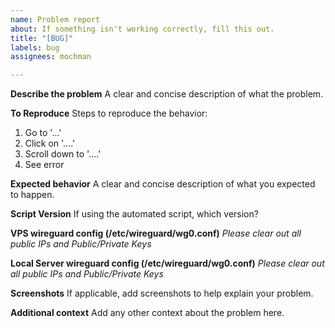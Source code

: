 ```yaml
---
name: Problem report
about: If something isn't working correctly, fill this out.
title: "[BUG]"
labels: bug
assignees: mochman

---
```


**Describe the problem**
A clear and concise description of what the problem.

**To Reproduce**
Steps to reproduce the behavior:
1. Go to '...'
2. Click on '....'
3. Scroll down to '....'
4. See error

**Expected behavior**
A clear and concise description of what you expected to happen.

**Script Version**
If using the automated script, which version?

**VPS wireguard config (/etc/wireguard/wg0.conf)**
*Please clear out all public IPs and Public/Private Keys*

**Local Server wireguard config (/etc/wireguard/wg0.conf)**
*Please clear out all public IPs and Public/Private Keys*

**Screenshots**
If applicable, add screenshots to help explain your problem.

**Additional context**
Add any other context about the problem here.
